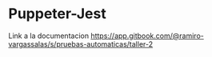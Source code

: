 # Puppeter-Jest

Link a la documentacion https://app.gitbook.com/@ramiro-vargassalas/s/pruebas-automaticas/taller-2
